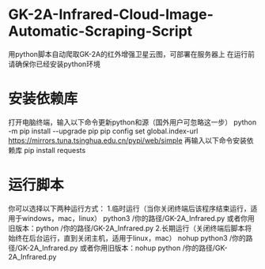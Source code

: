 # GK-2A-Infrared-Cloud-Image-Automatic-Scraping-Script
用python脚本自动爬取GK-2A的红外增强卫星云图，可部署在服务器上
在运行前请确保你已经安装python环境
# 安装依赖库
打开电脑终端，输入以下命令更新python和源（国外用户可忽略这一步）
python -m pip install --upgrade pip
pip config set global.index-url https://mirrors.tuna.tsinghua.edu.cn/pypi/web/simple
再输入以下命令安装依赖库
pip install requests
# 运行脚本
你可以选择以下两种运行方式：
1.临时运行（当你关闭终端后该程序结束运行，适用于windows，mac，linux）
python3 /你的路径/GK-2A_Infrared.py
或者你用旧版本：python /你的路径/GK-2A_Infrared.py
2.长期运行（关闭终端后脚本将始终在后台运行，直到关闭主机，适用于linux，mac）
nohup python3 /你的路径/GK-2A_Infrared.py
或者你用旧版本：nohup python /你的路径/GK-2A_Infrared.py
